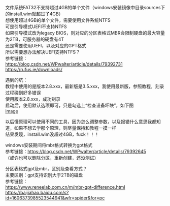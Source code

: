 文件系统FAT32不支持超过4GB的单个文件（windows安装镜像中目录sources下的install.wim就超过了4GB）  
想使用超过4GB的单个文件，需要使用文件系统NTFS  
可是引导模式UEFI不支持NTFS  
如果引导模式改为legacy BIOS，则对应的分区表格式MBR会限制硬盘的最大容量为2TB，可服务器的硬盘有4T  
还是需要使用UEFI，以及对应的GPT格式  
所以需要想办法解决UEFI支持NTFS？  
参考链接：  
https://blog.csdn.net/WPwalter/article/details/79392731  
https://rufus.ie/downloads/

遇到的坑：  
教程中使用的是版本2.8.xxx，最新版是3.5.xxx，我使用最新版，参照教程，刻录过程碰到好多错误  
使用版本2.8.xxx，成功刻录  
启动后，使用默认选项即可，只是勾选上“检查设备坏块”，如下图  
[image](https://github.com/xuxuedong/YBDTBlog_Security/blob/master/2019_12_11_%E5%88%BB%E5%BD%95windows%E7%9A%84u%E7%9B%98%E5%90%AF%E5%8A%A8%E7%9B%98%E5%8F%8A%E7%9B%B8%E5%85%B3%E7%9F%A5%E8%AF%86%E5%AD%A6%E4%B9%A0/0.png)

以后懂原理可以使用不同的工具，因为怎么调整参数，以及报错什么意思我都知道，如果不想去学那个原理，则尽量保持和教程一摸一样  
结果发现，install.wim没超过4GB，fuck！！！

windows安装期间将mbr格式转换为gpt格式  
参考链接：https://blog.csdn.net/WPwalter/article/details/79392645  
（或许也可以删除分区，重新创建，还没测试）

分区表格式gpt及mbr，区别及查看方式？  
主要区别：gpt支持识别大于2TB的磁盘  
参考链接：  
https://www.reneelab.com.cn/m/mbr-gpt-difference.html  
https://baijiahao.baidu.com/s?id=1606373985523544941&wfr=spider&for=pc
